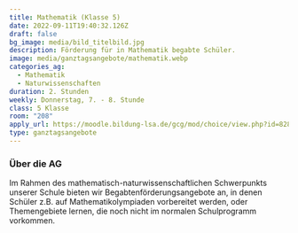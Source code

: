 ```yaml
---
title: Mathematik (Klasse 5)
date: 2022-09-11T19:40:32.126Z
draft: false
bg_image: media/bild_titelbild.jpg
description: Förderung für in Mathematik begabte Schüler.
image: media/ganztagsangebote/mathematik.webp
categories_ag:
  - Mathematik
  - Naturwissenschaften
duration: 2. Stunden
weekly: Donnerstag, 7. - 8. Stunde
class: 5 Klasse
room: "208"
apply_url: https://moodle.bildung-lsa.de/gcg/mod/choice/view.php?id=828
type: ganztagsangebote
---
```



### Über die AG

Im Rahmen des mathematisch-naturwissenschaftlichen Schwerpunkts unserer Schule bieten wir Begabtenförderungsangebote an, in denen Schüler z.B. auf Mathematikolympiaden vorbereitet werden, oder Themengebiete lernen, die noch nicht im normalen Schulprogramm vorkommen.
